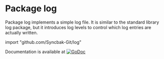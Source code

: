 # Package log

Package log implements a simple log file. It is similar to the standard library log package,
but it introduces log levels to control which log entries are actually written.

import "github.com/Syncbak-Git/log"

Documentation is available at 
[![GoDoc](https://godoc.org/github.com/Syncbak-Git/log?status.png)](https://godoc.org/github.com/Syncbak-Git/log)


